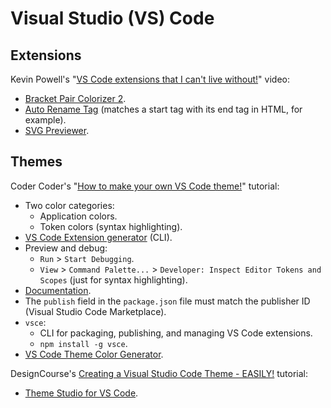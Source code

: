 # Visual Studio (VS) Code

## Extensions

Kevin Powell's "[VS Code extensions that I can't live without!](https://youtu.be/plEwInSiqgw)" video:

- [Bracket Pair Colorizer 2](https://marketplace.visualstudio.com/items?itemName=CoenraadS.bracket-pair-colorizer-2).
- [Auto Rename Tag](https://marketplace.visualstudio.com/items?itemName=formulahendry.auto-rename-tag) (matches a start tag with its end tag in HTML, for example).
- [SVG Previewer](https://marketplace.visualstudio.com/items?itemName=vitaliymaz.vscode-svg-previewer).

## Themes

Coder Coder's "[How to make your own VS Code theme!](https://youtu.be/pGzssFNtWXw)" tutorial:

- Two color categories:
  - Application colors.
  - Token colors (syntax highlighting).
- [VS Code Extension generator](https://www.npmjs.com/package/generator-code) (CLI).
- Preview and debug:
  - `Run` > `Start Debugging`.
  - `View` > `Command Palette...` > `Developer: Inspect Editor Tokens and Scopes` (just for syntax highlighting).
- [Documentation](https://code.visualstudio.com/api/references/theme-color).
- The `publish` field in the `package.json` file must match the publisher ID (Visual Studio Code Marketplace).
- `vsce`:
  - CLI for packaging, publishing, and managing VS Code extensions.
  - `npm install -g vsce`.
- [VS Code Theme Color Generator](https://coder-coder.com/vs-code-theme-color-generator/).

DesignCourse's [Creating a Visual Studio Code Theme - EASILY!](https://youtu.be/uQoYH2wLlhY) tutorial:

- [Theme Studio for VS Code](https://themes.vscode.one/).
